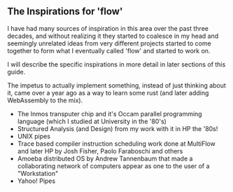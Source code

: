 ## The Inspirations for 'flow'
I have had many sources of inspiration in this area over the past three decades, and without realizing it they started to coalesce 
in my head and seemingly unrelated ideas from very different projects started to come together to form what I eventually called 'flow'
and started to work on.

I will describe the specific inspirations in more detail in later sections of this guide.

The impetus to actually implement something, instead of just thinking about it, came over a year ago as a way to learn 
some rust (and later adding WebAssembly to the mix).

* The Inmos transputer chip and it's Occam parallel programming language (which I studied at University in the '80's)
* Structured Analysis (and Design) from my work with it in HP the '80s!
* UNIX pipes
* Trace based compiler instruction scheduling work done at MultiFlow and later HP by Josh Fisher, Paolo Faraboschi and others
* Amoeba distributed OS by Andrew Tannenbaum that made a collaborating network of computers appear as one to the user of a "Workstation"
* Yahoo! Pipes
